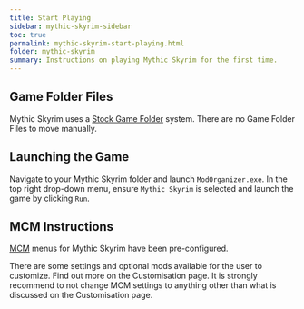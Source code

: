 ```yaml
---
title: Start Playing
sidebar: mythic-skyrim-sidebar
toc: true
permalink: mythic-skyrim-start-playing.html
folder: mythic-skyrim
summary: Instructions on playing Mythic Skyrim for the first time.
---
```

## Game Folder Files
Mythic Skyrim uses a <a href="#" data-toggle="tooltip" data-original-title="{{site.data.glossary.stock_game_folder}}">Stock Game Folder</a> system.
There are no Game Folder Files to move manually.

## Launching the Game
Navigate to your Mythic Skyrim folder and launch `ModOrganizer.exe`.
In the top right drop-down menu, ensure `Mythic Skyrim` is selected and launch the game by clicking `Run`.

## MCM Instructions
<a href="#" data-toggle="tooltip" data-original-title="{{site.data.glossary.mcm}}">MCM</a> menus for Mythic Skyrim have been pre-configured.

There are some settings and optional mods available for the user to customize. Find out more on the Customisation page.
It is strongly recommend to not change MCM settings to anything other than what is discussed on the Customisation page.
